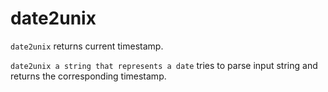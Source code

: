 # date2unix

`date2unix` returns current timestamp.

`date2unix a string that represents a date` tries to parse input string and returns the corresponding timestamp.
